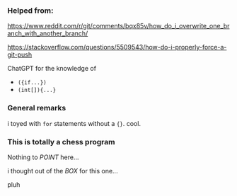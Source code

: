 <!--# Instructions

0.  For help with markdown format please see this [helpful guide](https://www.markdownguide.org/basic-syntax/).

1.  Please see the [IOCCC markdown
guidelines](https://www.ioccc.org/markdown.html).

2.  Copy this file into your entry directory under the name: `remarks.md`.

3.  After reading the rest of this file, remove down to and including the line: # END OF INSTRUCTIONS

4.  Add your remarks to the resulting remarks.md file.

**IMPORTANT NOTE**: make **SURE** you read the IOCCC
[Rules](https://www.ioccc.org/next/rules.html) and
[Guidelines](https://www.ioccc.org/next/guidelines.html)!


## Sections and subsections

For section titles you should use heading levels i.e. lines that start with `#`
followed by a space. Please start out at three (`###`). For subsections increase
the number of `#`s up to a maximum of six.

For each new section you can go down to three `#`s again, increasing for each
subsection of that section.

You need not start your remarks with a heading but you may if you wish.


## What should you say?

As much or as little as you wish, except for nothing.


### What helps:

- Explaining what your submission does.

- Tell us how to run your program.

- State any limitations of your submission in respect of portability and/or
input data.

- Write about the types obfuscations in your submission.

- Explain how your program works.

- Tell us interesting facts about your submission.

**NOTE**: Use of humor can help.

See also the
FAQ on "[what to put in your
remarks](https://www.ioccc.org/faq.html#remarks)".


### What does not help:

- Admitting that your submission is not very obfuscated (you see, the contest is
called the **IOCCC**, not the **INVOCCC** :-) ); but even if you do not admit
it, not very obfuscated submission have a minuscule chance to win (although
[2000/tomx](https://github.com/ioccc-src/winner/tree/master/years.html#2000_tomx)
is a notable counterexample).

- Mentioning your name or any identifying information in the remark section (or
in the C code for that matter) - we like to be unbiased during the judging
rounds; we look at the author name only if an submission wins. See the guidelines if
this is not clear!

- Leaving the remark section without much content.

See also the
FAQ on "[what to put in your
remarks](https://www.ioccc.org/faq.html#remarks)".


### Use mkiocccentry to package and submit your entry

0. If you have not already done so, register for the IOCCC and obtain your UUID username and submission password.

1. Form a `work_dir` directory into which your submission's files will be
placed.

2. Run the `mkiocccentry(1)` tool.

**NOTE**: Use `./mkiocccentry -h` and/or review the man page by running: `man
man/man1/mkiocccentry.1`.

3. Answer the `mkiocccentry(1)` prompts

4. Upload the resulting compressed tarball to the [IOCCC submit server](https://submit.ioccc.org).

**IMPORTANT NOTE**: see the
FAQ on "[how to enter the IOCCC for more
details](https://www.ioccc.org/faq.html#enter) for
details on entering the contest and the
FAQ on "[mkiocccentry in simple
terms](https://www.ioccc.org/faq.html#about_mkiocccentry)
for a brief description of `mkiocccentry` and the
FAQ on "[entering the contest in more
detail](https://www.ioccc.org/faq.html#submitting_help) if
you want more help with using `mkiocccentry`.

**IMPORTANT NOTE**: pay especial attention to [Rule
17](https://www.ioccc.org/next/rules.html#rule17)!



# END OF INSTRUCTIONS

Delete through this line, rename as `remarks.md` and put your comments below,
following the instructions above.-->

### Helped from:
https://www.reddit.com/r/git/comments/bqx85v/how_do_i_overwrite_one_branch_with_another_branch/

https://stackoverflow.com/questions/5509543/how-do-i-properly-force-a-git-push

ChatGPT for the knowledge of
- `({if...})`
- `(int[]){...}`

### General remarks

i toyed with `for` statements without a `{}`. cool.

### This is totally a chess program

Nothing to _POINT_ here...

i thought out of the _BOX_ for this one...



pluh

